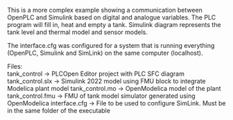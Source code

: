 This is a more complex example showing a communication between OpenPLC and Simulink based on digital and analogue variables. The PLC program will fill in, heat and empty a tank. Simulink diagram represents the tank level and thermal model and sensor models.

The interface.cfg was configured for a system that is running everything (OpenPLC, Simulink and SimLink) on the same computer (localhost).

Files:  
tank_control -> PLCOpen Editor project with PLC SFC diagram  
tank_control.slx -> Simulink 2022 model using FMU block to integrate Modelica plant model
tank_control.mo -> OpenModelica model of the plant
tank_control.fmu -> FMU of tank model simulator generated using OpenModelica
interface.cfg -> File to be used to configure SimLink. Must be in the same folder of the executable
